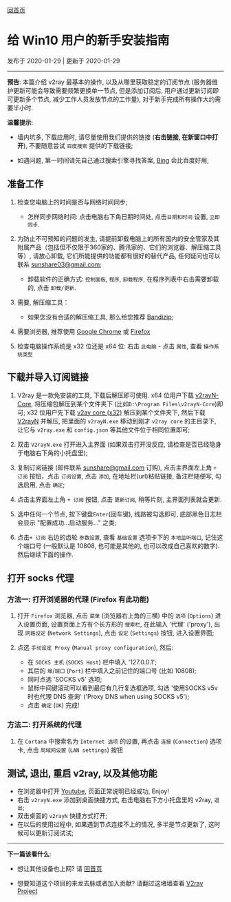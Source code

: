 [回首页](../index.md)

# 给 Win10 用户的新手安装指南

发布于 2020-01-29 | 更新于 2020-01-29

---
**预告**: 本篇介绍 v2ray 最基本的操作, 以及从哪里获取稳定的订阅节点 (服务器维护更新可能会导致需要频繁更换单一节点, 但是添加订阅后, 用户通过更新订阅即可更新多个节点, 减少工作人员发放节点的工作量), 对于新手完成所有操作大约需要半小时. 

**温馨提示**: 
- 墙内坑多, 下载应用时, 请尽量使用我们提供的链接 (**右击链接, 在新窗口中打开**), 不要随意尝试 `百度搜索` 提供的下载链接; 

- 如遇问题, 第一时间请先自己通过搜索引擎寻找答案, [Bing](https://bing.com) 会比百度好用;

## 准备工作
1. 检查您电脑上的时间是否与网络时间同步;
    - 怎样同步网络时间: 点击电脑右下角日期时间处, 点击`日期和时间` 设置, `立即同步`.

2. 为防止不可预知的问题的发生, 请提前卸载电脑上的所有国内的安全管家及其附属产品（包括但不仅限于360家的、腾讯家的、它们的浏览器、解压缩工具等）, 请放心卸载, 它们所能提供的功能都有很好的替代产品, 任何疑问也可以联系 sunshare03@gmail.com;
    - 卸载软件的正确方式:  `控制面板`, `程序`, `卸载程序`, 在程序列表中右击需要卸载的, 点击 `卸载/更新`.

3. 需要, 解压缩工具：
    - 如果您没有合适的解压缩工具, 那么给您推荐 [Bandizip](https://tw.bandisoft.com/bandizip/);

4. 需要浏览器, 推荐使用 [Google Chrome](https://www.google.com/chrome/index.html) 或 [Firefox](https://www.mozilla.org/zh-TW/firefox/)

5. 检查电脑操作系统是 x32 位还是 x64 位: 右击 `此电脑` - 点击 `属性`,  查看 `操作系统类型`

## 下载并导入订阅链接
1. V2ray 是一款免安装的工具, 下载后解压即可使用. x64 位用户下载 [v2rayN-Core](https://github.com/2dust/v2rayN/releases/download/3.5/v2rayN-Core.zip), 将压缩包解压到某个文件夹下 (比如`D:\Program Files\v2rayN-Core`)即可; x32 位用户先下载 [v2ay core (x32)](https://github.com/v2ray/v2ray-core/releases/download/v4.22.1/v2ray-windows-32.zip) 解压到某个文件夹下, 然后下载 [V2rayN](https://github.com/2dust/v2rayN/releases/download/3.5/v2rayN.zip) 并解压, 把里面的 `v2rayN.exe` 移动到刚才 `v2ray core` 的主目录下, 让它与 `v2ray.exe` 和 `config.json` 等其他文件位于相同位置即可;

2. 双击 `V2rayN.exe` 打开进入主界面 (如果双击打开没反应, 请检查是否已经隐身于电脑右下角的小托盘里);

3. 复制订阅链接 (邮件联系 sunshare@gmail.com 订购), 点击主界面左上角 `+ 订阅` 按钮，点击 `订阅设置`, 点击 `添加`, 在地址栏(url)粘贴链接, 备注栏随便写, 勾选启用, 点击 `确定`; 

4. 点击主界面左上角 `+ 订阅` 按钮, 点击 `更新订阅`, 稍等片刻, 主界面列表就会更新. 

5. 选中任何一个节点, 按下键盘`Enter`(回车键), 线路被勾选即可, 底部黑色日志栏会显示 "配置成功...启动服务..." 之类;

6. 点击`+ 订阅` 右边的齿轮 `参数设置`, 查看 `基础设置` 选项卡下的 `本地监听端口`, 记住这个端口号 (一般默认是 10808, 也可能是其他的, 也可以改成自己喜欢的数字). 然后继续下面的操作.

## 打开 socks 代理
### 方法一: 打开浏览器的代理 (Firefox 有此功能)
1. 打开 `Firefox` 浏览器, 点击 `菜单` (浏览器右上角的三横) 中的 `选项` (`Options`) 进入设置页面, 设置页面上方有个长方形的 `搜索栏`, 在此输入 '代理' ('proxy'), 出现 `网路设定` (`Network Settings`), 点击 `设定` (`Settings`) 按钮, 进入设置界面;

2. 点选 `手动设定 Proxy` (`Manual proxy configuration`), 然后:
    - 在 `SOCKS 主机` (`SOCKS Host`) 栏中填入 '127.0.0.1'; 
    - 其后的 `埠`/`端口` (`Port`) 栏中填入之前记住的端口号 (比如 10808);
    - 同时点选 'SOCKS v5' 选项;
    - 鼠标中间键滚动可以看到最后有几行复选框选项, 勾选 '使用SOCKS v5v 时也代理 DNS 查询' ('Proxy DNS when using SOCKS v5');
    - 点击 `确定` (`OK`) 完成!
    
### 方法二: 打开系统的代理
1. 在 `Cortana` 中搜索名为 `Internet 选项` 的设置, 再点击 `连接` (`Connection`) 选项卡, 点击 `局域网设置` (`LAN settings`) 按钮

## 测试, 退出, 重启 v2ray, 以及其他功能

- 在浏览器中打开 [Youtube](https://youtube.com), 页面正常说明已经成功, Enjoy!
- 右击 `v2rayN.exe` 添加到桌面快捷方式, 右击电脑右下方小托盘里的 v2ray, `退出`;
- 双击桌面的 `v2rayN` 快捷方式打开;
- 在以后的使用过程中, 如果遇到节点连接不上的情况, 多半是节点更新了, 这时候可以更新订阅试试;


---

**下一篇该看什么**: 

- 想让其他设备也上网? 请 [回首页](../index.md)

- 想要知道这个项目的来龙去脉或者加入贡献? 请翻过这堵墙查看 [V2ray Project](https://www.v2ray.com/)

